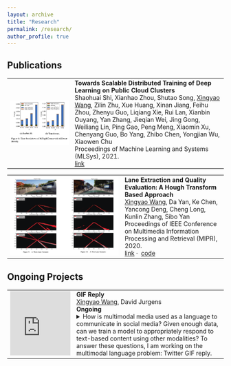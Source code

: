 ```yaml
---
layout: archive
title: "Research"
permalink: /research/
author_profile: true
---
```


## Publications

<table><tbody><tr>
    <td class="entryimg"><img src="/images/research-2021-training-cloud.png"></td>
    <td class="entrytext">
        <b>Towards Scalable Distributed Training of Deep Learning on Public Cloud Clusters</b>
        <br>Shaohuai Shi, Xianhao Zhou, Shutao Song, <u>Xingyao Wang</u>, Zilin Zhu, Xue Huang, Xinan Jiang, Feihu Zhou, Zhenyu Guo, Liqiang Xie, Rui Lan, Xianbin Ouyang, Yan Zhang, Jieqian Wei, Jing Gong, Weiliang Lin, Ping Gao, Peng Meng, Xiaomin Xu, Chenyang Guo, Bo Yang, Zhibo Chen, Yongjian Wu, Xiaowen Chu
        <br>Proceedings of Machine Learning and Systems (MLSys), 2021.
        <br><a href="https://arxiv.org/abs/2010.10458">link</a></td>
</tr></tbody></table>

<table><tbody><tr>
    <td class="entryimg"><img src="/images/research-2020-hough.png"></td>
    <td class="entrytext">
        <b>Lane Extraction and Quality Evaluation: A Hough Transform Based Approach</b>
        <br><u>Xingyao Wang</u>, Da Yan, Ke Chen, Yancong Deng, Cheng Long, Kunlin Zhang, Sibo Yan
        <br>Proceedings of IEEE Conference on Multimedia Information Processing and Retrieval (MIPR), 2020.
        <br><a href="https://ieeexplore.ieee.org/document/9175569">link</a>&nbsp;·&nbsp;
            <a href="https://github.com/xingyaoww/HT-Based-Evaluation-Metric">code</a>
    </td>
</tr></tbody></table>

## Ongoing Projects

<table><tbody><tr>
    <td class="entryimg" align="center">
    <iframe src="https://giphy.com/embed/g9582DNuQppxC" width="140" frameBorder="0" class="giphy-embed" allowFullScreen></iframe></td>
    <td class="entrytext">
        <b>GIF Reply</b>
        <br><u>Xingyao Wang</u>, David Jurgens
        <br><b>Ongoing</b>
        <details><summary><span title="Click the text for more information">How is multimodal media used as a language to communicate in social media? Given enough data, can we train a model to appropriately respond to text-based content using other modalities? To answer these questions, I am working on the multimodal language problem: Twitter GIF reply. </span></summary> 
        GIF, a series of images or soundless videos that loops, are prevalent on Twitter nowadays. Widely used in response to tweets, easily shareable GIFs enable the sender to add context or emotions to short replies in a fun and easy to understand way. 
        <br>I formulate interactions between English-language tweets and their GIF responses as pseudo-multilingual conversations between English and the “GIF language”: a special vision-based language. Reply interactions between GIFs and tweets can be thought of as an interaction between the English language and the “GIF language”. I constructed a dataset containing 1.6M English tweets and GIF replies, and I am exploring multimodal Transformers as a tool to learn the mapping between the language of tweets and semantics of the GIFs.</details>
    </td>
</tr></tbody></table>
